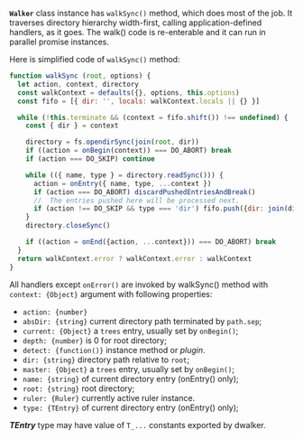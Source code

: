 **`Walker`** class instance has `walkSync()` method,
which does most of the job. It traverses directory hierarchy width-first,
calling application-defined handlers, as it goes. The walk() code
is re-enterable and it can run in parallel promise instances.

Here is simplified code of `walkSync()` method:
```javascript
function walkSync (root, options) {
  let action, context, directory
  const walkContext = defaults({}, options, this.options)
  const fifo = [{ dir: '', locals: walkContext.locals || {} }]

  while (!this.terminate && (context = fifo.shift()) !== undefined) {
    const { dir } = context

    directory = fs.opendirSync(join(root, dir))
    if ((action = onBegin(context)) === DO_ABORT) break
    if (action === DO_SKIP) continue

    while (({ name, type } = directory.readSync())) {
      action = onEntry({ name, type, ...context })
      if (action === DO_ABORT) discardPushedEntriesAndBreak()
      //  The entries pushed here will be processed next.
      if (action !== DO_SKIP && type === 'dir') fifo.push({dir: join(dir, name)})
    }
    directory.closeSync()

    if ((action = onEnd({action, ...context})) === DO_ABORT) break
  }
  return walkContext.error ? walkContext.error : walkContext
}
```

All handlers except `onError()` are invoked by walkSync() method with
`context: {Object}` argument with following properties:
   * `action: {number}` 
   * `absDir: {string}` current directory path terminated by `path.sep`;
   * `current: {Object}` a `trees` entry, usually set by `onBegin()`;
   * `depth: {number}` is 0 for root directory;
   * `detect: {function()}` instance method or _plugin_.
   * `dir: {string}` directory path relative to `root`;
   * `master: {Object}` a `trees` entry, usually set by `onBegin()`;
   * `name: {string}` of current directory entry (onEntry() only);
   * `root: {string}` root directory;
   * `ruler: {Ruler}` currently active ruler instance.
   * `type: {TEntry}` of current directory entry (onEntry() only);

_**TEntry**_ type may have value of `T_...` constants exported by dwalker.
